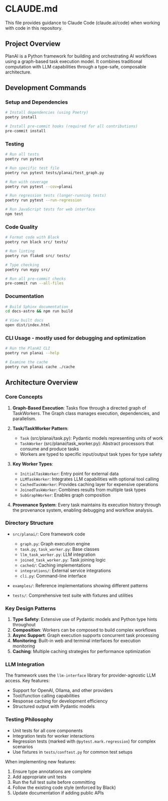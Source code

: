 # CLAUDE.md

This file provides guidance to Claude Code (claude.ai/code) when working with code in this repository.

## Project Overview

PlanAI is a Python framework for building and orchestrating AI workflows using a graph-based task execution model. It combines traditional computation with LLM capabilities through a type-safe, composable architecture.

## Development Commands

### Setup and Dependencies
```bash
# Install dependencies (using Poetry)
poetry install

# Install pre-commit hooks (required for all contributions)
pre-commit install
```

### Testing
```bash
# Run all tests
poetry run pytest

# Run specific test file
poetry run pytest tests/planai/test_graph.py

# Run with coverage
poetry run pytest --cov=planai

# Run regression tests (longer-running tests)
poetry run pytest --run-regression

# Run JavaScript tests for web interface
npm test
```

### Code Quality
```bash
# Format code with Black
poetry run black src/ tests/

# Run linting
poetry run flake8 src/ tests/

# Type checking
poetry run mypy src/

# Run all pre-commit checks
pre-commit run --all-files
```

### Documentation
```bash
# Build Sphinx documentation
cd docs-astro && npm run build

# View built docs
open dist/index.html
```

### CLI Usage - mostly used for debugging and optimization
```bash
# Run the PlanAI CLI
poetry run planai --help

# Examine the cache
poetry run planai cache ./cache
```

## Architecture Overview

### Core Concepts

1. **Graph-Based Execution**: Tasks flow through a directed graph of TaskWorkers. The Graph class manages execution, dependencies, and parallelism.

2. **Task/TaskWorker Pattern**:
   - `Task` (src/planai/task.py): Pydantic models representing units of work
   - `TaskWorker` (src/planai/task_worker.py): Abstract processors that consume and produce tasks
   - Workers are typed to specific input/output task types for type safety

3. **Key Worker Types**:
   - `InitialTaskWorker`: Entry point for external data
   - `LLMTaskWorker`: Integrates LLM capabilities with optional tool calling
   - `CachedTaskWorker`: Provides caching layer for expensive operations
   - `JoinedTaskWorker`: Combines results from multiple task types
   - `SubGraphWorker`: Enables graph composition

4. **Provenance System**: Every task maintains its execution history through the provenance system, enabling debugging and workflow analysis.

### Directory Structure

- `src/planai/`: Core framework code
  - `graph.py`: Graph execution engine
  - `task.py`, `task_worker.py`: Base classes
  - `llm_task_worker.py`: LLM integration
  - `joined_task_worker.py`: Task joining logic
  - `cached/`: Caching implementations
  - `integrations/`: External service integrations
  - `cli.py`: Command-line interface

- `examples/`: Reference implementations showing different patterns
- `tests/`: Comprehensive test suite with fixtures and utilities

### Key Design Patterns

1. **Type Safety**: Extensive use of Pydantic models and Python type hints throughout
2. **Composition**: Workers can be composed to build complex workflows
3. **Async Support**: Graph execution supports concurrent task processing
4. **Monitoring**: Built-in web and terminal interfaces for execution monitoring
5. **Caching**: Multiple caching strategies for performance optimization

### LLM Integration

The framework uses the `llm-interface` library for provider-agnostic LLM access. Key features:
- Support for OpenAI, Ollama, and other providers
- Tool/function calling capabilities
- Response caching for development efficiency
- Structured output with Pydantic models

### Testing Philosophy

- Unit tests for all core components
- Integration tests for worker interactions
- Regression tests (marked with `@pytest.mark.regression`) for complex scenarios
- Use fixtures in `tests/conftest.py` for common test setups

When implementing new features:
1. Ensure type annotations are complete
2. Add appropriate unit tests
3. Run the full test suite before committing
4. Follow the existing code style (enforced by Black)
5. Update documentation if adding public APIs